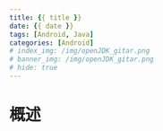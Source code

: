 ```yaml
---
title: {{ title }}
date: {{ date }}
tags: [Android, Java]
categories: [Android]
# index_img: /img/openJDK_gitar.png
# banner_img: /img/openJDK_gitar.png
# hide: true
---
```

# 概述

<!-- more -->


